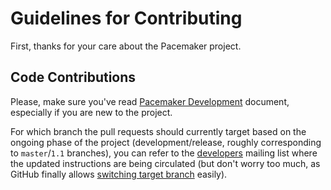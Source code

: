 # Guidelines for Contributing

First, thanks for your care about the Pacemaker project.

## Code Contributions

Please, make sure you've read [Pacemaker Development](
http://clusterlabs.org/doc/en-US/Pacemaker/1.1-pcs/html-single/Pacemaker_Development/index.html)
document, especially if you are new to the project.

For which branch the pull requests should currently target based
on the ongoing phase of the project (development/release, roughly
corresponding to `master`/`1.1` branches), you can refer to the
[developers](http://clusterlabs.org/mailman/listinfo/developers)
mailing list where the updated instructions are being circulated
(but don't worry too much, as GitHub finally allows [switching target branch](
https://github.com/blog/2224-change-the-base-branch-of-a-pull-request)
easily).
